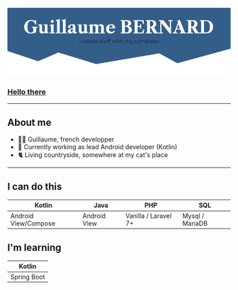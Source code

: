 [![portfolio](https://github.com/guillaumebrnrd/guillaumebrnrd/blob/main/banner.png?raw=true)](https://gui-bernard.fr/)
### [Hello there](https://www.youtube.com/watch?v=rEq1Z0bjdwc)

<hr> 

## About me
- 👨‍💻 Guillaume, french developper
- 💼 Currently working as lead Android developer (Kotlin)
- 🐈 Living countryside, somewhere at my cat's place

<hr>

## I can do this
|Kotlin|Java|PHP|SQL|
|-|-|-|-|
|Android View/Compose|Android View|Vanilla / Laravel 7+|Mysql / MariaDB|

## I'm learning
|Kotlin|
|-|
|Spring Boot|
